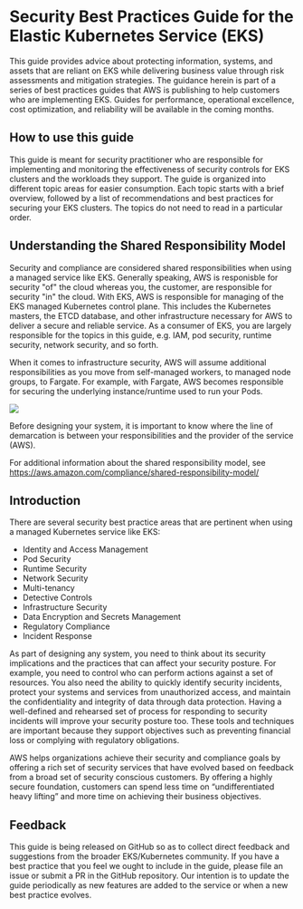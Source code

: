 # Security Best Practices Guide for the Elastic Kubernetes Service (EKS)
This guide provides advice about protecting information, systems, and assets that are reliant on EKS while delivering business value through risk assessments and mitigation strategies. The guidance herein is part of a series of best practices guides that AWS is publishing to help customers who are implementing EKS. Guides for performance, operational excellence, cost optimization, and reliability will be available in the coming months. 

## How to use this guide
This guide is meant for security practitioner who are responsible for implementing and monitoring the effectiveness of security controls for EKS clusters and the workloads they support. The guide is organized into different topic areas for easier consumption. Each topic starts with a brief overview, followed by a list of recommendations and best practices for securing your EKS clusters. The topics do not need to read in a particular order. 

## Understanding the Shared Responsibility Model
Security and compliance are considered shared responsibilities when using a managed service like EKS. Generally speaking, AWS is responisble for security "of" the cloud whereas you, the customer, are responsible for security "in" the cloud. With EKS, AWS is responsible for managing of the EKS managed Kubernetes control plane. This includes the Kubernetes masters, the ETCD database, and other infrastructure necessary for AWS to deliver a secure and reliable service. As a consumer of EKS, you are largely responsible for the topics in this guide, e.g. IAM, pod security, runtime security, network security, and so forth. 

When it comes to infrastructure security, AWS will assume additional responsibilities as you move from self-managed workers, to managed node groups, to Fargate. For example, with Fargate, AWS becomes  responsible for securing the underlying instance/runtime used to run your Pods. 

![](https://hackmd.io/_uploads/Sk3v4OVFU.jpg)

Before designing your system, it is important to know where the line of demarcation is between your responsibilities and the provider of the service (AWS).

For additional information about the shared responsibility model, see https://aws.amazon.com/compliance/shared-responsibility-model/

## Introduction
There are several security best practice areas that are pertinent when using a managed Kubernetes service like EKS:

+ Identity and Access Management 
+ Pod Security
+ Runtime Security
+ Network Security
+ Multi-tenancy
+ Detective Controls
+ Infrastructure Security
+ Data Encryption and Secrets Management
+ Regulatory Compliance
+ Incident Response

As part of designing any system, you need to think about its security implications and the practices that can affect your security posture. For example, you need to control who can perform actions against a set of resources. You also need the ability to quickly identify security incidents, protect your systems and services from unauthorized access, and maintain the confidentiality and integrity of data through data protection. Having a well-defined and rehearsed set of process for responding to security incidents will improve your security posture too. These tools and techniques are important because they support objectives such as preventing financial loss or complying with regulatory obligations.

AWS helps organizations achieve their security and compliance goals by offering a rich set of security services that have evolved based on feedback from a broad set of security conscious customers. By offering a highly secure foundation, customers can spend less time on “undifferentiated heavy lifting” and more time on achieving their business objectives. 

## Feedback
This guide is being released on GitHub so as to collect direct feedback and suggestions from the broader EKS/Kubernetes community. If you have a best practice that you feel we ought to include in the guide, please file an issue or submit a PR in the GitHub repository. Our intention is to update the guide periodically as new features are added to the service or when a new best practice evolves. 